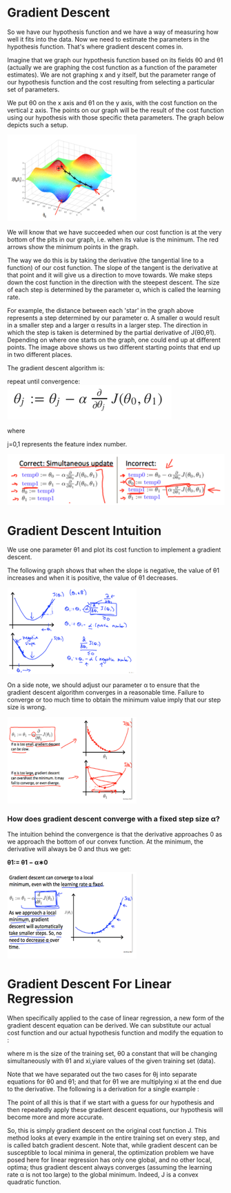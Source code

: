 # Gradient Descent

So we have our hypothesis function and we have a way of measuring how well it fits into the data. Now we need to estimate the parameters in the hypothesis function. That's where gradient descent comes in.

Imagine that we graph our hypothesis function based on its fields θ0 and θ1 (actually we are graphing the cost function as a function of the parameter estimates). We are not graphing x and y itself, but the parameter range of our hypothesis function and the cost resulting from selecting a particular set of parameters.

We put θ0 on the x axis and θ1 on the y axis, with the cost function on the vertical z axis. The points on our graph will be the result of the cost function using our hypothesis with those specific theta parameters. The graph below depicts such a setup.

<img src="https://github.com/pritishmishra/takeaways/blob/master/images/img19.png" height="200" width="300"/>

We will know that we have succeeded when our cost function is at the very bottom of the pits in our graph, i.e. when its value is the minimum. The red arrows show the minimum points in the graph.

The way we do this is by taking the derivative (the tangential line to a function) of our cost function. The slope of the tangent is the derivative at that point and it will give us a direction to move towards. We make steps down the cost function in the direction with the steepest descent. The size of each step is determined by the parameter α, which is called the learning rate.

For example, the distance between each 'star' in the graph above represents a step determined by our parameter α. A smaller α would result in a smaller step and a larger α results in a larger step. The direction in which the step is taken is determined by the partial derivative of J(θ0,θ1). Depending on where one starts on the graph, one could end up at different points. The image above shows us two different starting points that end up in two different places.

The gradient descent algorithm is:

repeat until convergence:
<img src="https://github.com/pritishmishra/takeaways/blob/master/images/img20.png"/>

where

j=0,1 represents the feature index number.

<img src="https://github.com/pritishmishra/takeaways/blob/master/images/img21.png" />


# Gradient Descent Intuition

We use one parameter θ1 and plot its cost function to implement a gradient descent.

The following graph shows that when the slope is negative, the value of θ1 increases and when it is positive, the value of θ1 decreases.

<img src="https://github.com/pritishmishra/takeaways/blob/master/images/img22.png" height="200" width="300"/>

On a side note, we should adjust our parameter α to ensure that the gradient descent algorithm converges in a reasonable time. Failure to converge or too much time to obtain the minimum value imply that our step size is wrong.

<img src="https://github.com/pritishmishra/takeaways/blob/master/images/img23.png" height="200" width="300"/>

### How does gradient descent converge with a fixed step size α?

The intuition behind the convergence is that the derivative approaches 0 as we approach the bottom of our convex function. At the minimum, the derivative will always be 0 and thus we get:

**θ1:= θ1 − α∗0**

<img src="https://github.com/pritishmishra/takeaways/blob/master/images/img24.png" height="200" width="300"/>

# Gradient Descent For Linear Regression

When specifically applied to the case of linear regression, a new form of the gradient descent equation can be derived. We can substitute our actual cost function and our actual hypothesis function and modify the equation to :

<Placeholder for image>

where m is the size of the training set, θ0 a constant that will be changing simultaneously with θ1 and xi,yiare values of the given training set (data).

Note that we have separated out the two cases for θj into separate equations for θ0 and θ1; and that for θ1 we are multiplying xi at the end due to the derivative. The following is a derivation  for a single example :

<Placeholder for image>

The point of all this is that if we start with a guess for our hypothesis and then repeatedly apply these gradient descent equations, our hypothesis will become more and more accurate.

So, this is simply gradient descent on the original cost function J. This method looks at every example in the entire training set on every step, and is called batch gradient descent. Note that, while gradient descent can be susceptible to local minima in general, the optimization problem we have posed here for linear regression has only one global, and no other local, optima; thus gradient descent always converges (assuming the learning rate α is not too large) to the global minimum. Indeed, J is a convex quadratic function.
